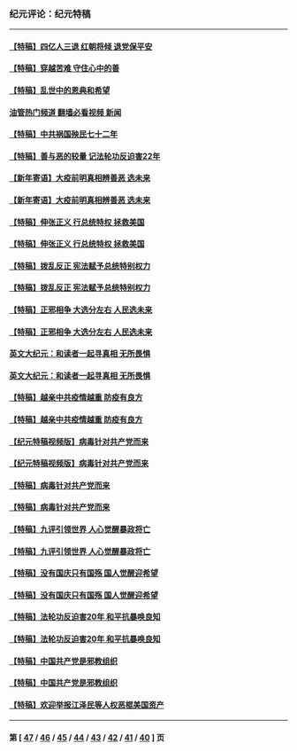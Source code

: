 ### 纪元评论：纪元特稿
---
#### [【特稿】四亿人三退 红朝将倾 退党保平安](../../pages/nsc424/n13794378.md?08060330) 
#### [【特稿】穿越苦难 守住心中的善](../../pages/nsc424/n13784979.md?08060330) 
#### [【特稿】乱世中的恩典和希望](../../pages/nsc424/n13734687.md?08060330) 
#### [油管热门频道 翻墙必看视频 新闻](ok?08060330)
#### [【特稿】中共祸国殃民七十二年](../../pages/nsc424/n13272607.md?08060330) 
#### [【特稿】善与恶的较量 记法轮功反迫害22年](../../pages/nsc424/n13086597.md?08060330) 
#### [【新年寄语】大疫前明真相辨善恶 选未来](../../pages/nsc424/n12660855.md?08060330) 
#### [【新年寄语】大疫前明真相辨善恶 选未来](../../pages/nsc424/n12660855.md?08060330) 
#### [【特稿】伸张正义 行总统特权 拯救美国](../../pages/nsc424/n12616806.md?08060330) 
#### [【特稿】伸张正义 行总统特权 拯救美国](../../pages/nsc424/n12616806.md?08060330) 
#### [【特稿】拨乱反正 宪法赋予总统特别权力](../../pages/nsc424/n12598306.md?08060330) 
#### [【特稿】拨乱反正 宪法赋予总统特别权力](../../pages/nsc424/n12598306.md?08060330) 
#### [【特稿】正邪相争 大选分左右 人民选未来](../../pages/nsc424/n12545208.md?08060330) 
#### [【特稿】正邪相争 大选分左右 人民选未来](../../pages/nsc424/n12545208.md?08060330) 
#### [英文大纪元：和读者一起寻真相 无所畏惧](../../pages/nsc424/n12542027.md?08060330) 
#### [英文大纪元：和读者一起寻真相 无所畏惧](../../pages/nsc424/n12542027.md?08060330) 
#### [【特稿】越亲中共疫情越重 防疫有良方](../../pages/nsc424/n12042989.md?08060330) 
#### [【特稿】越亲中共疫情越重 防疫有良方](../../pages/nsc424/n12042989.md?08060330) 
#### [【纪元特稿视频版】病毒针对共产党而来](../../pages/nsc424/n11977328.md?08060330) 
#### [【纪元特稿视频版】病毒针对共产党而来](../../pages/nsc424/n11977328.md?08060330) 
#### [【特稿】病毒针对共产党而来](../../pages/nsc424/n11928818.md?08060330) 
#### [【特稿】病毒针对共产党而来](../../pages/nsc424/n11928818.md?08060330) 
#### [【特稿】九评引领世界 人心觉醒暴政将亡](../../pages/nsc424/n11660496.md?08060330) 
#### [【特稿】九评引领世界 人心觉醒暴政将亡](../../pages/nsc424/n11660496.md?08060330) 
#### [【特稿】没有国庆只有国殇 国人觉醒迎希望](../../pages/nsc424/n11549354.md?08060330) 
#### [【特稿】没有国庆只有国殇 国人觉醒迎希望](../../pages/nsc424/n11549354.md?08060330) 
#### [【特稿】法轮功反迫害20年 和平抗暴唤良知](../../pages/nsc424/n11389135.md?08060330) 
#### [【特稿】法轮功反迫害20年 和平抗暴唤良知](../../pages/nsc424/n11389135.md?08060330) 
#### [【特稿】中国共产党是邪教组织](../../pages/nsc424/n11355551.md?08060330) 
#### [【特稿】中国共产党是邪教组织](../../pages/nsc424/n11355551.md?08060330) 
#### [【特稿】欢迎举报江泽民等人权恶棍美国资产](../../pages/nsc424/n11303040.md?08060330) 

---
#### 第 [ [47](./47.md?08060330) / [46](./46.md?08060330) / [45](./45.md?08060330) / [44](./44.md?08060330) / [43](./43.md?08060330) / [42](./42.md?08060330) / [41](./41.md?08060330) / [40](./40.md?08060330) ] 页
